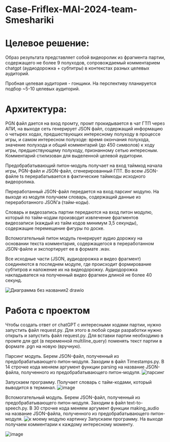 # Case-Friflex-MAI-2024-team-Smeshariki
# Целевое решение:

Образ результата представляет собой видеоролик из фрагмента партии, содержащего не более 9 полуходов, сопровождаемый комментарием chatgpt (аудиодорожка + субтитры) в контекстах разных целевых аудиторий.

Пробная целевая аудитория - гонщики. На перспективу планируется подбор ~5-10 целевых аудиторий.

# Архитектура:

PGN файл дается на вход промту, промт прокидывается в чат ГТП через АПИ, на выходе сеть генерирует JSON файл, содержащий информацию о четырех ходах, предшествующих интересному полуходу в процессе игры, и самом интересном полуходе: время окончания полухода, значение полухода и общий комментарий (до 450 символов) к ходу игры, предшествующему полуходу, признанному сетью интересным. Комментарий стилизован для выделенной целевой аудитории.

Предобрабатывающий питон-модуль получает на вход таймкод начала игры, PGN-файл и JSON-файл, сгенерированный ГПТ. Во всем JSON-файле ts перерабатывается в фактические таймкоды исходного видеоролика. 

Переработанный JSON-файл передается на вход парсинг модулю. На выходе из модуля получаем словарь, содержащий данные из переработанного JSON’а (тайм-коды). 

Словарь и видеозапись партии передаются на вход питон модулю, который по тайм-кодам производит извлечение фрагментов видеозаписи (каждый из тайм кодов минимум 3,5 секунды), содержащие перемещение фигуры по доске. 

Вспомогательный питон модуль генерирует аудио дорожку на основании текста комментария, содержащегося в переработанном JSON-файле и экспортирует ее в формате .wav. 

Все исходные части (JSON, аудиодорожка и видео фрагмент) соединяются в последнем модуле, где происходит формирование субтитров и наложение их на видеодорожку. Аудиодорожка накладыватеся на полученный видео фрагмен длиной не более 40 секунд.

![Диаграмма без названия2 drawio](https://github.com/MartinIJL7/Case-Friflex-MAI-2024-team-Smeshariki/assets/146389168/441e84f7-5f36-4e0d-b7e2-c4ee6a97bb55)

# Работа с проектом

Чтобы создать ответ от chatGPT с интересными ходами партии, нужно запустить файл request.py. Для этого в любой среде разработки нужно открыть и запустить файл request.py. Для вставки партии необходимо в промте для gpt (в переменной multiline_query) поменять текст партии в формате .pgn на новую (вручную).




Парсинг модуль. Берем JSON-файл, полученный из предобрабатывающего питон-модуля. Заходим в файл Timestamps.py. В 14 строчке кода меняем аргумент функции parsing на название JSON-файла, полученного из предобрабатывающего питон-модуля.
![парсинг](https://github.com/MartinIJL7/Case-Friflex-MAI-2024-team-Smeshariki/assets/169812958/959b5b18-05e3-4844-b73f-3de736e8d68a)

Запускаем программу. Получает словарь с тайм-кодами, который выводится в терминал.
![image](https://github.com/MartinIJL7/Case-Friflex-MAI-2024-team-Smeshariki/assets/169812958/aa943c4c-3a3a-4dde-b092-da7f8546f155)


Вспомогательный модуль. Берем JSON-файл, полученный из предобрабатывающего питон-модуля. Заходим в файл text-to-speech.py. В 30 строчке кода меняем аргумент функции making_audio на название JSON-файла, полученного из предобрабатывающего питон-модуля.
![к моему модулю картинку](https://github.com/MartinIJL7/Case-Friflex-MAI-2024-team-Smeshariki/assets/169812958/81641cfc-0331-414d-9b32-89d069ea090d)
Запускаем программу. На выходе получаем комментарии к каждому интересному моменту.

![image](https://github.com/MartinIJL7/Case-Friflex-MAI-2024-team-Smeshariki/assets/169812958/b3a9c037-711c-4ecf-9904-9547512a9121)
